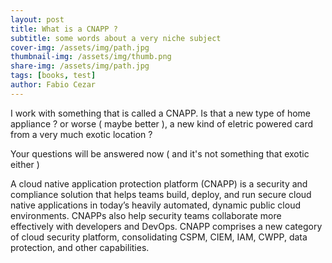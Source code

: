 ```yaml
---
layout: post
title: What is a CNAPP ?
subtitle: some words about a very niche subject
cover-img: /assets/img/path.jpg
thumbnail-img: /assets/img/thumb.png
share-img: /assets/img/path.jpg
tags: [books, test]
author: Fabio Cezar
---
```


I work with something that is called a CNAPP. Is that a new type of home appliance ? or worse ( maybe better ), a new kind of eletric powered card from a very much exotic location ?

Your questions will be answered now ( and it's not something that exotic either )

A cloud native application protection platform (CNAPP) is a security and compliance solution that helps teams build, deploy, and run secure cloud native applications in today’s heavily automated, dynamic public cloud environments. CNAPPs also help security teams collaborate more effectively with developers and DevOps. CNAPP comprises a new category of cloud security platform, consolidating CSPM, CIEM, IAM, CWPP, data protection, and other capabilities.
